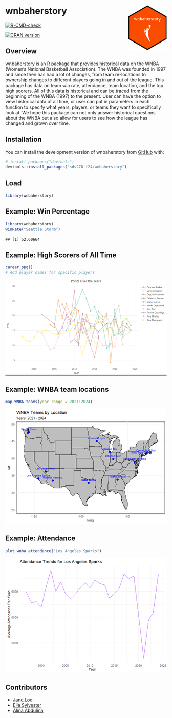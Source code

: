 
<!-- README.md is generated from README.Rmd. Please edit that file -->

# wnbaherstory <img src="data-raw/wnbaherstory.png" align="right" height="139"/>

<!-- badges: start -->

[![R-CMD-check](https://github.com/sds270-f24/wnbaherstory/actions/workflows/R-CMD-check.yaml/badge.svg)](https://github.com/sds270-f24/wnbaherstory/actions/workflows/R-CMD-check.yaml)

[![CRAN
version](https://www.r-pkg.org/badges/version/wnbaherstory)](https://cran.r-project.org/package=wnbaherstory)

<!-- badges: end -->

## Overview

wnbaherstory is an R package that provides historical data on the WNBA
(Women’s National Basketball Association). The WNBA was founded in 1997
and since then has had a lot of changes, from team re-locations to
ownership changes to different players going in and out of the league.
This package has data on team win rate, attendance, team location, and
the top high scorers. All of this data is historical and can be traced
from the beginning of the WNBA (1997) to the present. User can have the
option to view historical data of all time, or user can put in
parameters in each function to specify what years, players, or teams
they want to specifically look at. We hope this package can not only
answer historical questions about the WNBA but also allow for users to
see how the league has changed and grown over time.

## Installation

You can install the development version of wnbaherstory from
[GitHub](https://github.com/) with:

``` r
# install.packages("devtools")
devtools::install_packages("sds270-f24/wnbaherstory")
```

## Load

``` r
library(wnbaherstory)
```

## Example: Win Percentage

``` r
library(wnbaherstory)
winRate("Seattle Storm")
```

    ## [1] 52.60664

## Example: High Scorers of All Time

``` r
career_ppg()
# Add player names for specific players
```

<img src="man/screenshot.png" align="center" height="300"/>

## Example: WNBA team locations

``` r
map_WNBA_teams(year_range = 2021:2024)
```

![](README_files/figure-gfm/unnamed-chunk-3-1.png)<!-- -->

## Example: Attendance

``` r
plot_wnba_attendance("Los Angeles Sparks")
```

![](README_files/figure-gfm/unnamed-chunk-4-1.png)<!-- -->

## Contributors

- [Jane Loo](https://github.com/janeloo10)
- [Ella Sylvester](https://github.com/esylvester04)
- [Alina Abdulina](https://github.com/AlinaAbdulina)
